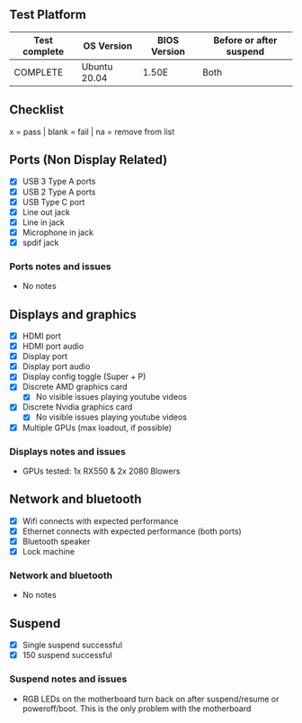 ## Test Platform

| Test complete | OS Version     | BIOS Version | Before or after suspend |
| ------------- | -------------- | ------------ | ----------------------- |
|   COMPLETE    | Ubuntu 20.04   | 1.50E        | Both                    |

## Checklist
x = pass | blank = fail | na = remove from list

## Ports (Non Display Related)

- [x] USB 3 Type A ports
- [x] USB 2 Type A ports
- [x] USB Type C port
- [x] Line out jack
- [x] Line in jack
- [x] Microphone in jack
- [x] spdif jack

### Ports notes and issues

- No notes

## Displays and graphics

- [x] HDMI port
- [x] HDMI port audio
- [x] Display port
- [x] Display port audio
- [x] Display config toggle (Super + P)
- [x] Discrete AMD graphics card
  - [x] No visible issues playing youtube videos
- [x] Discrete Nvidia graphics card
  - [x] No visible issues playing youtube videos
- [x] Multiple GPUs (max loadout, if possible)

### Displays notes and issues

- GPUs tested: 1x RX550 & 2x 2080 Blowers

## Network and bluetooth

- [x] Wifi connects with expected performance
- [x] Ethernet connects with expected performance (both ports)
- [x] Bluetooth speaker
- [x] Lock machine

### Network and bluetooth

- No notes

## Suspend

- [x] Single suspend successful
- [x] 150 suspend successful

### Suspend notes and issues

- RGB LEDs on the motherboard turn back on after suspend/resume or poweroff/boot. This is the only problem with the motherboard

